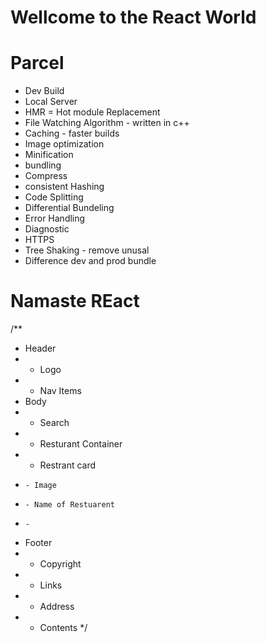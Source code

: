# Wellcome to the React World 

# Parcel

- Dev Build 
- Local Server 
- HMR = Hot module Replacement
- File Watching Algorithm - written in c++
- Caching - faster builds 
- Image optimization 
- Minification 
- bundling 
- Compress
- consistent Hashing 
- Code Splitting 
- Differential Bundeling 
- Error Handling 
- Diagnostic 
- HTTPS
- Tree Shaking - remove unusal 
- Difference dev and prod bundle


# Namaste REact

/**
* Header
* - Logo
* - Nav Items 
* Body
* - Search
* - Resturant Container
*   - Restrant card 
*     - Image
*     - Name of Restuarent
*     - 
* Footer
*  - Copyright 
*  - Links
*  - Address
*  - Contents
*/